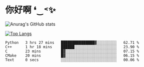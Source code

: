 # 你好啊 ❛‿˂✨

![Anurag's GitHub stats](https://github-readme-stats.vercel.app/api?username=ZombieFly&count_private=true&show_icons=true)

[![Top Langs](https://github-readme-stats.vercel.app/api/top-langs/?username=ZombieFly&layout=compact&count_private=true&hide=Ruby,makefile)](https://github.com/anuraghazra/github-readme-stats)

<!--START_SECTION:waka-->

```text
Python   3 hrs 27 mins   ███████████████▓░░░░░░░░░   62.71 %
C++      1 hr 18 mins    ██████░░░░░░░░░░░░░░░░░░░   23.90 %
C        23 mins         █▓░░░░░░░░░░░░░░░░░░░░░░░   07.15 %
CMake    20 mins         █▓░░░░░░░░░░░░░░░░░░░░░░░   06.15 %
Text     0 secs          ░░░░░░░░░░░░░░░░░░░░░░░░░   00.06 %
```

<!--END_SECTION:waka-->
